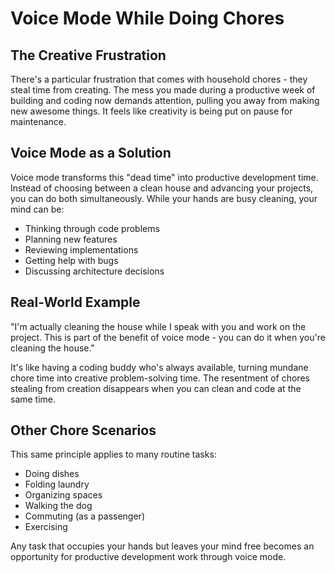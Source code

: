 # Voice Mode While Doing Chores

## The Creative Frustration

There's a particular frustration that comes with household chores - they steal time from creating. The mess you made during a productive week of building and coding now demands attention, pulling you away from making new awesome things. It feels like creativity is being put on pause for maintenance.

## Voice Mode as a Solution

Voice mode transforms this "dead time" into productive development time. Instead of choosing between a clean house and advancing your projects, you can do both simultaneously. While your hands are busy cleaning, your mind can be:

- Thinking through code problems
- Planning new features
- Reviewing implementations
- Getting help with bugs
- Discussing architecture decisions

## Real-World Example

"I'm actually cleaning the house while I speak with you and work on the project. This is part of the benefit of voice mode - you can do it when you're cleaning the house."

It's like having a coding buddy who's always available, turning mundane chore time into creative problem-solving time. The resentment of chores stealing from creation disappears when you can clean and code at the same time.

## Other Chore Scenarios

This same principle applies to many routine tasks:
- Doing dishes
- Folding laundry
- Organizing spaces
- Walking the dog
- Commuting (as a passenger)
- Exercising

Any task that occupies your hands but leaves your mind free becomes an opportunity for productive development work through voice mode.